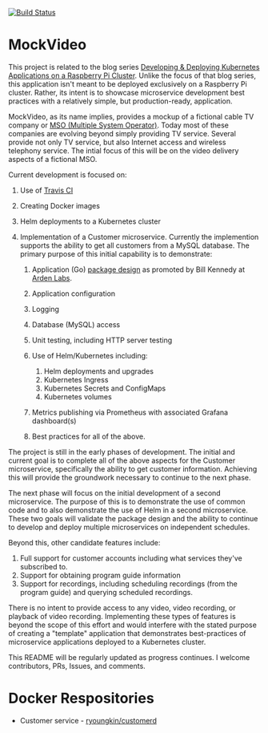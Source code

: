 [![Build Status](https://travis-ci.org/youngkin/mockvideo.svg?branch=master)](https://travis-ci.org/youngkin/mockvideo)

# MockVideo

This project is related to the blog series [Developing & Deploying Kubernetes Applications on a Raspberry Pi Cluster](https://medium.com/@RichYoungkin/develop-and-deploy-kubernetes-applications-on-a-raspberry-pi-cluster-fbd4d97a904c). Unlike the focus of that blog series, this application isn't meant to be deployed exclusively on a Raspberry Pi cluster. Rather, its intent is to showcase microservice development best practices with a relatively simple, but production-ready, application.

MockVideo, as its name implies, provides a mockup of a fictional cable TV company or [MSO (Multiple System Operator)](https://www.techopedia.com/definition/26084/multiple-system-operators-mso). Today most of these companies are evolving beyond simply providing TV service. Several provide not only TV service, but also Internet access and wireless telephony service. The intial focus of this will be on the video delivery aspects of a fictional MSO.

Current development is focused on:

1. Use of [Travis CI](https://travis-ci.org)
2. Creating Docker images
3. Helm deployments to a Kubernetes cluster
4. Implementation of a Customer microservice. Currently the implemention supports the ability to get all customers from a MySQL database. The primary purpose of this initial capability is to demonstrate:

    1.  Application (Go) [package design](https://www.ardanlabs.com/blog/2017/02/package-oriented-design.html)  as promoted by Bill Kennedy at [Arden Labs](https://www.ardanlabs.com).
    2.  Application configuration
    3.  Logging
    4.  Database (MySQL) access
    6.  Unit testing, including HTTP server testing
    7.  Use of Helm/Kubernetes including:

        1. Helm deployments and upgrades
        2. Kubernetes Ingress
        3. Kubernetes Secrets and ConfigMaps
        4. Kubernetes volumes
    5.  Metrics publishing via Prometheus with associated Grafana dashboard(s)
  
    8. Best practices for all of the above.

The project is still in the early phases of development. The initial and current goal is to complete all of the above aspects for the Customer microservice, specifically the ability to get customer information. Achieving this will provide the groundwork necessary to continue to the next phase.

The next phase will focus on the initial development of a second microservice. The purpose of this is to demonstrate the use of common code and to also demonstrate the use of Helm in a second microservice. These two goals will validate the package design and the ability to continue to develop and deploy multiple microservices on independent schedules.

Beyond this, other candidate features include:

1. Full support for customer accounts including what services they've subscribed to.
2. Support for obtaining program guide information
3. Support for recordings, including scheduling recordings (from the program guide) and querying scheduled recordings.

There is no intent to provide access to any video, video recording, or playback of video recording. Implementing these types of features is beyond the scope of this effort and would interfere with the stated purpose of creating a "template" application that demonstrates best-practices of microservice applications deployed to a Kubernetes cluster.

This README will be regularly updated as progress continues. I welcome contributors, PRs, Issues, and comments.

# Docker Respositories

* Customer service - [ryoungkin/customerd](https://hub.docker.com/repository/docker/ryoungkin/customerd)